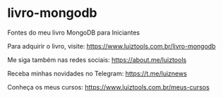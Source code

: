 # livro-mongodb
Fontes do meu livro MongoDB para Iniciantes

Para adquirir o livro, visite: https://www.luiztools.com.br/livro-mongodb

Me siga também nas redes sociais: https://about.me/luiztools

Receba minhas novidades no Telegram: https://t.me/luiznews

Conheça os meus cursos: https://www.luiztools.com.br/meus-cursos